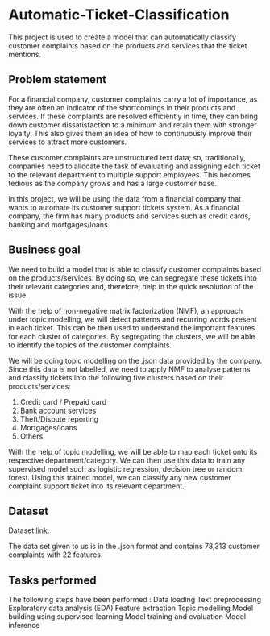# Automatic-Ticket-Classification
This project is used to create a model that can automatically classify customer complaints based on the products and services that the ticket mentions.
## Problem statement
For a financial company, customer complaints carry a lot of importance, as they are often an indicator of the shortcomings in their products and services. If these complaints are resolved efficiently in time, they can bring down customer dissatisfaction to a minimum and retain them with stronger loyalty. This also gives them an idea of how to continuously improve their services to attract more customers. 
 
These customer complaints are unstructured text data; so, traditionally, companies need to allocate the task of evaluating and assigning each ticket to the relevant department to multiple support employees. This becomes tedious as the company grows and has a large customer base.
 
In this project, we will be using the data from a financial company that wants to automate its customer support tickets system. As a financial company, the firm has many products and services such as credit cards, banking and mortgages/loans. 
 
## Business goal
We need to build a model that is able to classify customer complaints based on the products/services. By doing so, we can segregate these tickets into their relevant categories and, therefore, help in the quick resolution of the issue.
 
With the help of non-negative matrix factorization (NMF), an approach under topic modelling, we will detect patterns and recurring words present in each ticket. This can be then used to understand the important features for each cluster of categories. By segregating the clusters, we will be able to identify the topics of the customer complaints. 
 
We will be doing topic modelling on the .json data provided by the company. Since this data is not labelled, we need to apply NMF to analyse patterns and classify tickets into the following five clusters based on their products/services:

1. Credit card / Prepaid card
2. Bank account services
3. Theft/Dispute reporting
4. Mortgages/loans
5. Others 

With the help of topic modelling, we will be able to map each ticket onto its respective department/category. We can then use this data to train any supervised model such as logistic regression, decision tree or random forest. Using this trained model, we can classify any new customer complaint support ticket into its relevant department.
 
## Dataset
Dataset [link](https://drive.google.com/file/d/1Y4Yzh1uTLIBLnJq1_QvoosFx9giiR1_K/view).
 
The data set given to us is in the .json format and contains 78,313 customer complaints with 22 features.
 
 

 
## Tasks performed 
The following steps have been performed :
Data loading
Text preprocessing
Exploratory data analysis (EDA)
Feature extraction
Topic modelling 
Model building using supervised learning
Model training and evaluation
Model inference
